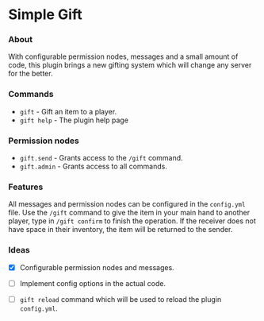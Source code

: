 # Simple Gift
### About
With configurable permission nodes, messages and a small amount of code, this plugin brings a new gifting system which will change any server for the better.

### Commands
- `gift` - Gift an item to a player.
- `gift help` - The plugin help page
### Permission nodes
- `gift.send` - Grants access to the `/gift` command.
- `gift.admin` - Grants access to all commands.
### Features
All messages and permission nodes can be configured in the `config.yml` file.
Use the `/gift` command to give the item in your main hand to another player, type in `/gift confirm` to finish the operation. If the receiver does not have space in their inventory, the item will be returned to the sender.
### Ideas
- [x] Configurable permission nodes and messages.
- [ ] Implement config options in the actual code.
- [ ] `gift reload` command which will be used to reload the plugin `config.yml`.

